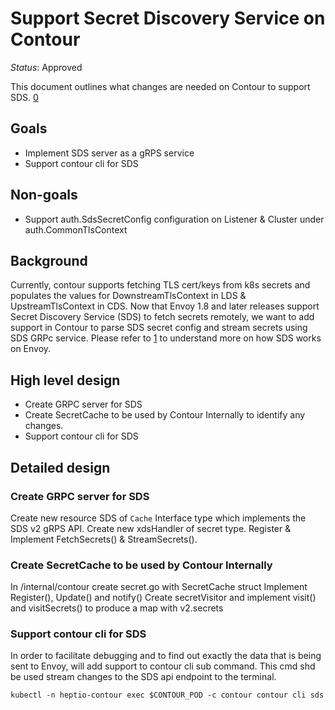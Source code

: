 # Support Secret Discovery Service on Contour

_Status_: Approved

This document outlines what changes are needed on Contour to support SDS. [0]

## Goals

- Implement SDS server as a gRPS service
- Support contour cli for SDS

## Non-goals

- Support auth.SdsSecretConfig configuration on Listener & Cluster under auth.CommonTlsContext

## Background

Currently, contour supports fetching TLS cert/keys from k8s secrets and populates the values for DownstreamTlsContext in LDS & UpstreamTlsContext in CDS.
Now that Envoy 1.8 and later releases support Secret Discovery Service (SDS) to fetch secrets remotely, we want to add support in Contour to parse SDS secret config and stream secrets using SDS GRPc service.
Please refer to [1] to understand more on how SDS works on Envoy.

## High level design

- Create GRPC server for SDS
- Create SecretCache to be used by Contour Internally to identify any changes.
- Support contour cli for SDS

## Detailed design

### Create GRPC server for SDS

Create new resource SDS of `Cache` Interface type which implements the SDS v2 gRPS API.
Create new xdsHandler of secret type. Register & Implement FetchSecrets() & StreamSecrets().

### Create SecretCache to be used by Contour Internally
In /internal/contour create secret.go with SecretCache struct
Implement Register(), Update() and notify()
Create secretVisitor and implement visit() and visitSecrets() to produce a map with v2.secrets

### Support contour cli for SDS

In order to facilitate debugging and to find out exactly the data that is being sent to Envoy,
will add support to contour cli sub command. This cmd shd be used stream changes to the SDS api endpoint
to the terminal.

`kubectl -n heptio-contour exec $CONTOUR_POD -c contour contour cli sds`


[0]: https://github.com/projectcontour/contour/issues/898
[1]: https://www.envoyproxy.io/docs/envoy/v1.9.0/configuration/secret
[2]: https://www.envoyproxy.io/docs/envoy/v1.9.0/api-v2/api/v2/auth/cert.proto#auth-sdssecretconfig

